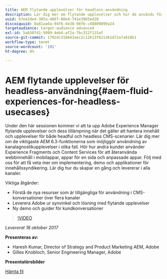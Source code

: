 ```yaml
---
title: AEM flytande upplevelser för headless-användning
description: Lär dig mer om flytande upplevelser och hur de används för att hantera innehåll och upplevelser för både headful och headless CMS-scenarier. Läs om de viktigaste AEM 6.3-funktionerna som möjliggör användning av kanalagnostikupplevelser med mera.
uuid: b7ee2de4-385a-486f-80e4-741e3965ed28
discoiquuid: 0a81aa6a-94f6-4e38-98fb-c48809899a24
targetaudience: target-audience advanced
exl-id: 5ab507d1-5099-4eb4-af2a-7bc312f115af
source-git-commit: 1792dc318643aec2c12613f621361d72a7a918b1
workflow-type: tm+mt
source-wordcount: '191'
ht-degree: 0%

---
```


# AEM flytande upplevelser för headless-användning{#aem-fluid-experiences-for-headless-usecases}

Under den här sessionen kommer vi att ta upp Adobe Experience Manager flytande upplevelser och dess tillämpning när det gäller att hantera innehåll och upplevelser för både headful och headless CMS-scenarier. Lär dig mer om de viktigaste AEM 6.3-funktionerna som möjliggör användning av kanalagnostikupplevelser i olika fall. Hör hur andra kunder använder Experience Fragments och Content Services för att återanvända webbinnehåll i mobilappar, appar för en sida och anpassade appar. Följ med oss för att få veta mer om implementering, demo och applikationer för innehållssyndikering. Lär dig hur du skapar en gång och levererar i alla kanaler.

Viktiga åtgärder:

* Förstå de nya resurser som är tillgängliga för användning i CMS-konversationer över flera kanaler
* Leverera Adobe ur synvinkel och lösning med flytande upplevelser
* Ny demo och guider för kundkonversationer

>[!VIDEO](https://video.tv.adobe.com/v/20495/?quality=9)

*Levererat 18 oktober 2017*

**Presenteras av:**

* Haresh Kumar, Director of Strategy and Product Marketing AEM, Adobe
* Gilles Knobloch, Senior Engineering Manager, Adobe

**Presentatörsbilder**

[Hämta fil](assets/gems-fluid-experiencesoct1617.pdf)
<!--
[Get back to the Overview](https://helpx.adobe.com/experience-manager/kt/eseminars/gems/aem-index.html)
-->
